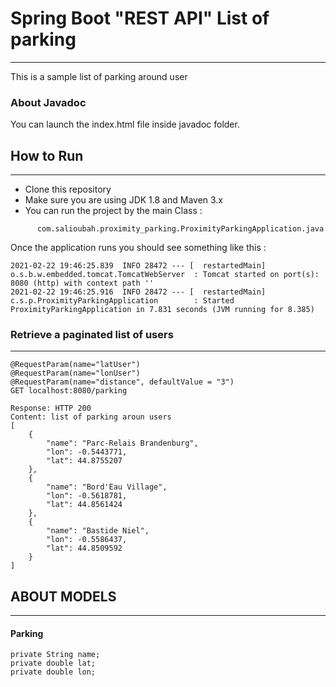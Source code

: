 # Spring Boot "REST API" List of parking
***
This is a sample list of parking around user

### About Javadoc

You can launch the index.html file inside javadoc folder.

## How to Run
***
* Clone this repository
* Make sure you are using JDK 1.8 and Maven 3.x
* You can run the project by the main Class :
```
      com.salioubah.proximity_parking.ProximityParkingApplication.java
```

Once the application runs you should see something like this :

```
2021-02-22 19:46:25.839  INFO 28472 --- [  restartedMain] o.s.b.w.embedded.tomcat.TomcatWebServer  : Tomcat started on port(s): 8080 (http) with context path ''
2021-02-22 19:46:25.916  INFO 28472 --- [  restartedMain] c.s.p.ProximityParkingApplication        : Started ProximityParkingApplication in 7.831 seconds (JVM running for 8.385)
```

### Retrieve a paginated list of users
***
```
@RequestParam(name="latUser")
@RequestParam(name="lonUser")
@RequestParam(name="distance", defaultValue = "3")
GET localhost:8080/parking

Response: HTTP 200
Content: list of parking aroun users
[
    {
        "name": "Parc-Relais Brandenburg",
        "lon": -0.5443771,
        "lat": 44.8755207
    },
    {
        "name": "Bord'Eau Village",
        "lon": -0.5618781,
        "lat": 44.8561424
    },
    {
        "name": "Bastide Niel",
        "lon": -0.5586437,
        "lat": 44.8509592
    }
]
```

## ABOUT MODELS
***

#### Parking
```
private String name;
private double lat;
private double lon;

```